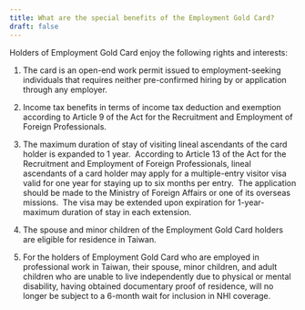 ```yaml
---
title: What are the special benefits of the Employment Gold Card?
draft: false
---
```

Holders of Employment Gold Card enjoy the following rights and interests:

1. The card is an open-end work permit issued to employment-seeking individuals that requires neither pre-confirmed hiring by or application through any employer.

2. Income tax benefits in terms of income tax deduction and exemption according to Article 9 of the Act for the Recruitment and Employment of Foreign Professionals.

3. The maximum duration of stay of visiting lineal ascendants of the card holder is expanded to 1 year.  According to Article 13 of the Act for the Recruitment and Employment of Foreign Professionals, lineal ascendants of a card holder may apply for a multiple-entry visitor visa valid for one year for staying up to six months per entry.  The application should be made to the Ministry of Foreign Affairs or one of its overseas missions.  The visa may be extended upon expiration for 1-year-maximum duration of stay in each extension.

4. The spouse and minor children of the Employment Gold Card holders are eligible for residence in Taiwan.

5. For the holders of Employment Gold Card who are employed in professional work in Taiwan, their spouse, minor children, and adult children who are unable to live independently due to physical or mental disability, having obtained documentary proof of residence, will no longer be subject to a 6-month wait for inclusion in NHI coverage.